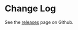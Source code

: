 # Change Log

See the [releases](https://github.com/andybry/explorer-cli-http/releases) page on Github.